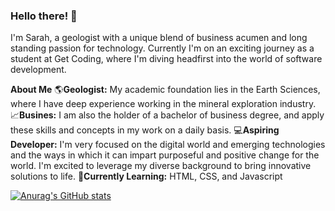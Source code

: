 ### Hello there! 👋

I'm Sarah, a geologist with a unique blend of business acumen and long standing passion for technology. Currently I'm on an exciting journey as a student at Get Coding, where I'm diving headfirst into the world of software development.

**About Me**
🌎**Geologist:** My academic foundation lies in the Earth Sciences, where I have deep experience working in the mineral exploration industry.
<br>
📈**Busines:** I am also the holder of a bachelor of business degree, and apply these skills and concepts in my work on a daily basis. 
💻**Aspiring Developer:** I'm very focused on the digital world and emerging technologies and the ways in which it can impart purposeful and positive change for the world. I'm excited to leverage my diverse background to bring innovative solutions to life.
🌱**Currently Learning:** HTML, CSS, and Javascript

[![Anurag's GitHub stats](https://github-readme-stats.vercel.app/api?username=Sarah-S-R)](https://github.com/anuraghazra/github-readme-stats)
